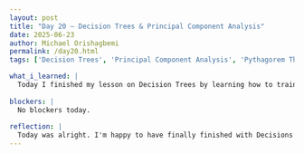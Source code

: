 ```yaml
---
layout: post
title: "Day 20 – Decision Trees & Principal Component Analysis"
date: 2025-06-23
author: Michael Orishagbemi
permalink: /day20.html
tags: ['Decision Trees', 'Principal Component Analysis', 'Pythagorem Theorem', 'Eigenvalues']

what_i_learned: |
  Today I finished my lesson on Decision Trees by learning how to train the DecisionTreeClassifier and how to customize its parameters like min_samples_leaf (which allows you to choose how many rows of observations you want) and random_state to make sure the result is always the same and fitting the classifier to our training data in order our model to learn. Afterwards I learned how to create visualization for the decision tree and the calculations it performs at each node such as the # of observations (samples) and the amount of observations that belong under each label (value). After finishing that lesson I went through a new topic: Principal Component Analysis (PCA), which is a technique to transform a large set of variables into a smaller set of principal components that retain most of the original information in order to analyze the data easier. This process is done through the use of a graph and various equations such as the Pythagorem Theorem and the Eigenvalues of each PCA (which appears as a line that is fitted across the origin point).
 
blockers: |
  No blockers today.
  
reflection: |
  Today was alright. I'm happy to have finally finished with Decisions Trees and all of its concepts for now, though I did enjoy the process of visualizing it finally through the plot() function and the confusion matrix. Before I actually watched the video for Principal Component Analysis I thought it would be the hardest of all the models I learned about to understand, but in reality its not really all that complex. It all takes place after you have plot your data on your 2D/3D/4D graph and then you just have to plug in a random line and see if the distance of your data points projected onto that line are at their mininum or maximum. Then you just have to do a few calculations and then you have the PCA for basically every variable. Its a lot information and a lot of terms but it really isn't a big deal.
---
```

